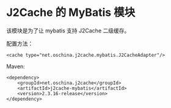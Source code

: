 
# J2Cache 的 MyBatis 模块

该模块是为了让 mybatis 支持 J2Cache 二级缓存。

配置方法： 

`<cache type="net.oschina.j2cache.mybatis.J2CacheAdapter"/>`

Maven:

```
<dependency>
    <groupId>net.oschina.j2cache</groupId>
    <artifactId>j2cache-mybatis</artifactId>
    <version>2.3.16-release</version>
</dependency>
```